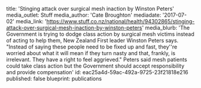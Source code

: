 title: 'Stinging attack over surgical mesh inaction by Winston Peters'
media_outlet: Stuff
media_author: 'Cate Broughton'
mediadate: '2017-07-02'
media_link: 'https://www.stuff.co.nz/national/health/94302865/stinging-attack-over-surgical-mesh-inaction-by-winston-peters'
media_blurb: 'The Government is trying to dodge class action by surgical mesh victims instead of acting to help them, New Zealand First leader Winston Peters says. "Instead of saying these people need to be fixed up and fast, they''re worried about what it will mean if they turn nasty and that, frankly, is irrelevant. They have a right to feel aggrieved." Peters said mesh patients could take class action but the Government should accept responsibility and provide compensation'
id: eac25a4d-59ac-492a-9725-23f21818e216
published: false
blueprint: publications

